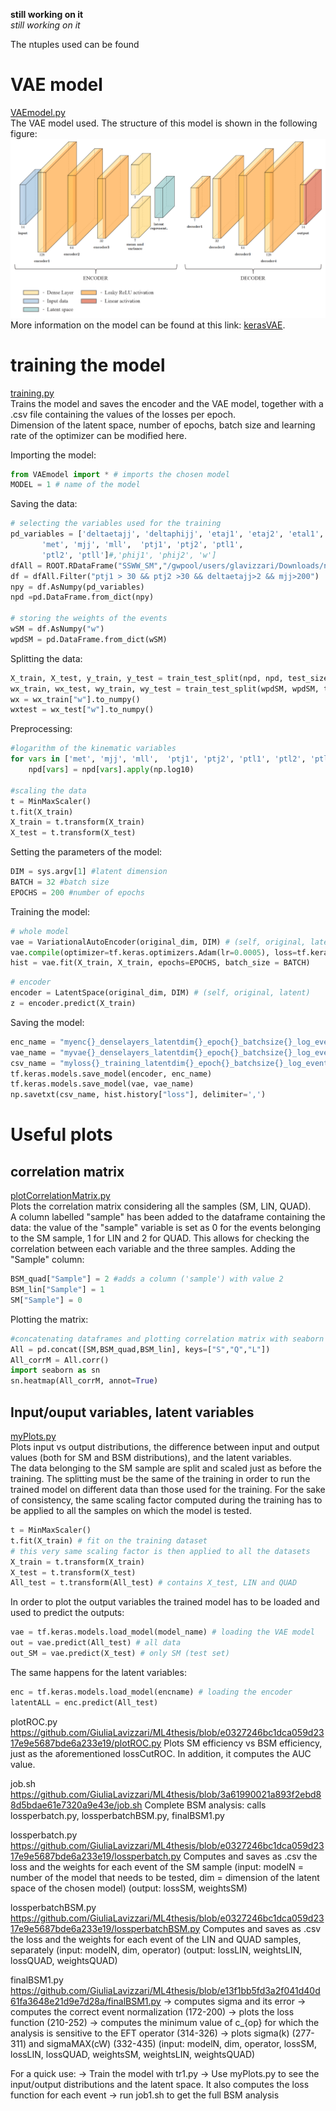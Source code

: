 
**still working on it**  
*still working on it*

The ntuples used can be found

# VAE model
[VAEmodel.py](https://github.com/GiuliaLavizzari/ML4thesis/blob/959a2c89113660b455d04cb86396b2c440d45285/VAEmodel.py)  
The VAE model used. The structure of this model is shown in the following figure:
![Alt Text](https://github.com/GiuliaLavizzari/ML4thesis/blob/5aa6ab696a6b371c9d9f320aad6a5e7f4d0822b8/vaemodel.PNG)
More information on the model can be found at this link: [kerasVAE](https://keras.io/examples/generative/vae/).   

# training the model
[training.py](https://github.com/GiuliaLavizzari/ML4thesis/blob/959a2c89113660b455d04cb86396b2c440d45285/training.py)  
Trains the model and saves the encoder and the VAE model, together with a .csv file containing the values of the losses per epoch.  
Dimension of the latent space, number of epochs, batch size and learning rate of the optimizer can be modified here.

Importing the model:
```python
from VAEmodel import * # imports the chosen model
MODEL = 1 # name of the model
```
Saving the data:
```python
# selecting the variables used for the training
pd_variables = ['deltaetajj', 'deltaphijj', 'etaj1', 'etaj2', 'etal1', 'etal2',
       'met', 'mjj', 'mll',  'ptj1', 'ptj2', 'ptl1',
       'ptl2', 'ptll']#,'phij1', 'phij2', 'w']
dfAll = ROOT.RDataFrame("SSWW_SM","/gwpool/users/glavizzari/Downloads/ntuple_SSWW_SM.root")
df = dfAll.Filter("ptj1 > 30 && ptj2 >30 && deltaetajj>2 && mjj>200")
npy = df.AsNumpy(pd_variables)
npd =pd.DataFrame.from_dict(npy)

# storing the weights of the events
wSM = df.AsNumpy("w")
wpdSM = pd.DataFrame.from_dict(wSM)
```
Splitting the data:
```python
X_train, X_test, y_train, y_test = train_test_split(npd, npd, test_size=0.2, random_state=1)
wx_train, wx_test, wy_train, wy_test = train_test_split(wpdSM, wpdSM, test_size=0.2, random_state=1)
wx = wx_train["w"].to_numpy()
wxtest = wx_test["w"].to_numpy()
```
Preprocessing:
```python
#logarithm of the kinematic variables
for vars in ['met', 'mjj', 'mll',  'ptj1', 'ptj2', 'ptl1', 'ptl2', 'ptll']:
	npd[vars] = npd[vars].apply(np.log10)

#scaling the data
t = MinMaxScaler()
t.fit(X_train)
X_train = t.transform(X_train)
X_test = t.transform(X_test)
```
Setting the parameters of the model:
```python
DIM = sys.argv[1] #latent dimension
BATCH = 32 #batch size
EPOCHS = 200 #number of epochs
```
Training the model:
```python
# whole model
vae = VariationalAutoEncoder(original_dim, DIM) # (self, original, latent)
vae.compile(optimizer=tf.keras.optimizers.Adam(lr=0.0005), loss=tf.keras.losses.MeanSquaredError())
hist = vae.fit(X_train, X_train, epochs=EPOCHS, batch_size = BATCH)
```
```python
# encoder
encoder = LatentSpace(original_dim, DIM) # (self, original, latent)
z = encoder.predict(X_train)
```
Saving the model:
```python
enc_name = "myenc{}_denselayers_latentdim{}_epoch{}_batchsize{}_log_eventFiltered".format(MODEL, DIM, EPOCHS, BATCH)
vae_name = "myvae{}_denselayers_latentdim{}_epoch{}_batchsize{}_log_eventFiltered".format(MODEL, DIM, EPOCHS, BATCH)
csv_name = "myloss{}_training_latentdim{}_epoch{}_batchsize{}_log_eventFiltered.csv".format(MODEL, DIM, EPOCHS, BATCH)
tf.keras.models.save_model(encoder, enc_name) 
tf.keras.models.save_model(vae, vae_name)
np.savetxt(csv_name, hist.history["loss"], delimiter=',')
```

# Useful plots

## correlation matrix
[plotCorrelationMatrix.py](https://github.com/GiuliaLavizzari/ML4thesis/blob/37b776ca48e7d9a03df717210364f3f3f63dffee/plotCorrelationMatrix.py)  
Plots the correlation matrix considering all the samples (SM, LIN, QUAD).  
A column labelled "sample" has been added to the dataframe containing the data: the value of the "sample" variable is set as 0 for the events belonging to the SM sample, 1 for LIN and 2 for QUAD. This allows for checking the correlation between each variable and the three samples.
Adding the "Sample" column:
```python
BSM_quad["Sample"] = 2 #adds a column ('sample') with value 2
BSM_lin["Sample"] = 1
SM["Sample"] = 0
```
Plotting the matrix:
```python
#concatenating dataframes and plotting correlation matrix with seaborn
All = pd.concat([SM,BSM_quad,BSM_lin], keys=["S","Q","L"])
All_corrM = All.corr()
import seaborn as sn
sn.heatmap(All_corrM, annot=True)
```

## Input/ouput variables, latent variables
[myPlots.py](https://github.com/GiuliaLavizzari/ML4thesis/blob/main/myPlots.py)  
Plots input vs output distributions, the difference between input and output values (both for SM and BSM distributions), and the latent variables.  
The data belonging to the SM sample are split and scaled just as before the training. The splitting must be the same of the training in order to run the trained model on different data than those used for the training. For the sake of consistency, the same scaling factor computed during the training has to be applied to all the samples on which the model is tested.
```python
t = MinMaxScaler()
t.fit(X_train) # fit on the training dataset
# this very same scaling factor is then applied to all the datasets
X_train = t.transform(X_train) 
X_test = t.transform(X_test)
All_test = t.transform(All_test) # contains X_test, LIN and QUAD
```

In order to plot the output variables the trained model has to be loaded and used to predict the outputs:
```python
vae = tf.keras.models.load_model(model_name) # loading the VAE model
out = vae.predict(All_test) # all data
out_SM = vae.predict(X_test) # only SM (test set)
```
The same happens for the latent variables:
```python
enc = tf.keras.models.load_model(encname) # loading the encoder
latentALL = enc.predict(All_test)
```



plotROC.py
https://github.com/GiuliaLavizzari/ML4thesis/blob/e0327246bc1dca059d2317e9e5687bde6a233e19/plotROC.py
Plots SM efficiency vs BSM efficiency, just as the aforementioned lossCutROC. In addition, it computes the AUC value.


job.sh
https://github.com/GiuliaLavizzari/ML4thesis/blob/3a61990021a893f2ebd88d5bdae61e7320a9e43e/job.sh
Complete BSM analysis: calls lossperbatch.py, lossperbatchBSM.py, finalBSM1.py

lossperbatch.py
https://github.com/GiuliaLavizzari/ML4thesis/blob/e0327246bc1dca059d2317e9e5687bde6a233e19/lossperbatch.py
Computes and saves as .csv the loss and the weights for each event of the SM sample
(input: modelN = number of the model that needs to be tested, dim = dimension of the latent space of the chosen model)
(output: lossSM, weightsSM)

lossperbatchBSM.py
https://github.com/GiuliaLavizzari/ML4thesis/blob/e0327246bc1dca059d2317e9e5687bde6a233e19/lossperbatchBSM.py
Computes and saves as .csv the loss and the weights for each event of the LIN and QUAD samples, separately
(input: modelN, dim, operator)
(output: lossLIN, weightsLIN, lossQUAD, weightsQUAD)

finalBSM1.py
https://github.com/GiuliaLavizzari/ML4thesis/blob/e13f1bb5fd3a2f041d40d61fa3648e21d9e7d28a/finalBSM1.py
→ computes sigma and its error
→ computes the correct event normalization (172-200)
→ plots the loss function (210-252)
→ computes the minimum value of c_{op} for which the analysis is sensitive to the EFT operator (314-326)
→ plots sigma(k) (277-311) and sigmaMAX(cW) (332-435)
(input: modelN, dim, operator, lossSM, lossLIN, lossQUAD, weightsSM, weightsLIN, weightsQUAD)



For a quick use:
→ Train the model with tr1.py
→ Use myPlots.py to see the input/output distributions and the latent space. It also computes the loss function for each event
→ run job1.sh to get the full BSM analysis

